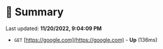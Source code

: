 # 📖 Summary
Last updated: **11/20/2022, 9:04:09 PM**

- `GET` [https://google.com](https://google.com) - **Up** (136ms)
